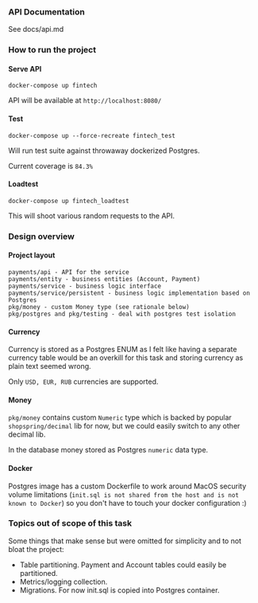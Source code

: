 ### API Documentation

See docs/api.md

### How to run the project

#### Serve API

`docker-compose up fintech`

API will be available at `http://localhost:8080/`

#### Test

`docker-compose up --force-recreate fintech_test`

Will run test suite against throwaway dockerized Postgres.

Current coverage is `84.3%`

#### Loadtest

`docker-compose up fintech_loadtest`

This will shoot various random requests to the API.

### Design overview

#### Project layout

```
payments/api - API for the service
payments/entity - business entities (Account, Payment)
payments/service - business logic interface
payments/service/persistent - business logic implementation based on Postgres
pkg/money - custom Money type (see rationale below)
pkg/postgres and pkg/testing - deal with postgres test isolation
```

#### Currency

Currency is stored as a Postgres ENUM as I felt like having a separate currency table would be an overkill 
for this task and storing currency as plain text seemed wrong.

Only `USD, EUR, RUB` currencies are supported.

#### Money

`pkg/money` contains custom `Numeric` type which is 
backed by popular `shopspring/decimal` lib for now, but we 
could easily switch to any other decimal lib.

In the database money stored as Postgres `numeric` data type.

#### Docker

Postgres image has a custom Dockerfile 
to work around MacOS security volume limitations (`init.sql is not shared from the host and is not known to Docker`) 
so you don't have to touch your docker configuration :)

### Topics out of scope of this task

Some things that make sense but were omitted for simplicity and to not bloat the project:

* Table partitioning. Payment and Account tables could easily be partitioned.
* Metrics/logging collection.
* Migrations. For now init.sql is copied into Postgres container.


 